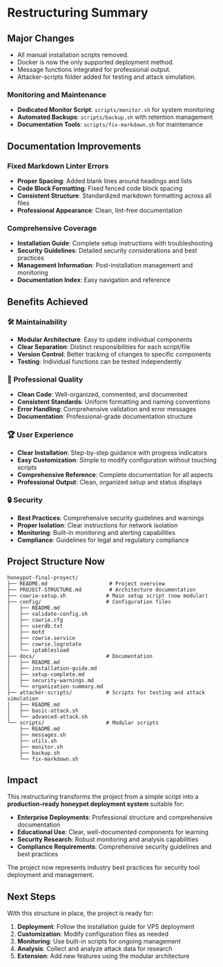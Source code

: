 # Restructuring Summary

## Major Changes

- All manual installation scripts removed.
- Docker is now the only supported deployment method.
- Message functions integrated for professional output.
- Attacker-scripts folder added for testing and attack simulation.

### Monitoring and Maintenance

- **Dedicated Monitor Script**: `scripts/monitor.sh` for system monitoring
- **Automated Backups**: `scripts/backup.sh` with retention management
- **Documentation Tools**: `scripts/fix-markdown.sh` for maintenance

## Documentation Improvements

### Fixed Markdown Linter Errors

- **Proper Spacing**: Added blank lines around headings and lists
- **Code Block Formatting**: Fixed fenced code block spacing
- **Consistent Structure**: Standardized markdown formatting across all files
- **Professional Appearance**: Clean, lint-free documentation

### Comprehensive Coverage

- **Installation Guide**: Complete setup instructions with troubleshooting
- **Security Guidelines**: Detailed security considerations and best practices
- **Management Information**: Post-installation management and monitoring
- **Documentation Index**: Easy navigation and reference

## Benefits Achieved

### 🛠️ Maintainability

- **Modular Architecture**: Easy to update individual components
- **Clear Separation**: Distinct responsibilities for each script/file
- **Version Control**: Better tracking of changes to specific components
- **Testing**: Individual functions can be tested independently

### 📝 Professional Quality

- **Clean Code**: Well-organized, commented, and documented
- **Consistent Standards**: Uniform formatting and naming conventions
- **Error Handling**: Comprehensive validation and error messages
- **Documentation**: Professional-grade documentation structure

### 🏆 User Experience

- **Clear Installation**: Step-by-step guidance with progress indicators
- **Easy Customization**: Simple to modify configuration without touching scripts
- **Comprehensive Reference**: Complete documentation for all aspects
- **Professional Output**: Clean, organized setup and status displays

### 🔒 Security

- **Best Practices**: Comprehensive security guidelines and warnings
- **Proper Isolation**: Clear instructions for network isolation
- **Monitoring**: Built-in monitoring and alerting capabilities
- **Compliance**: Guidelines for legal and regulatory compliance

## Project Structure Now

```plaintext
honeypot-final-proyect/
├── README.md                    # Project overview
├── PROJECT-STRUCTURE.md         # Architecture documentation  
├── cowrie-setup.sh             # Main setup script (now modular)
├── config/                     # Configuration files
│   ├── README.md
│   ├── validate-config.sh
│   ├── cowrie.cfg
│   ├── userdb.txt
│   ├── motd
│   ├── cowrie.service
│   ├── cowrie.logrotate
│   └── iptablesload
├── docs/                       # Documentation
│   ├── README.md
│   ├── installation-guide.md
│   ├── setup-complete.md
│   ├── security-warnings.md
│   └── organization-summary.md
├── attacker-scripts/           # Scripts for testing and attack simulation
│   ├── README.md
│   ├── basic-attack.sh
│   └── advanced-attack.sh
└── scripts/                    # Modular scripts
    ├── README.md
    ├── messages.sh
    ├── utils.sh
    ├── monitor.sh
    ├── backup.sh
    └── fix-markdown.sh
```

## Impact

This restructuring transforms the project from a simple script into a **production-ready honeypot deployment system** suitable for:

- **Enterprise Deployments**: Professional structure and comprehensive documentation
- **Educational Use**: Clear, well-documented components for learning
- **Security Research**: Robust monitoring and analysis capabilities
- **Compliance Requirements**: Comprehensive security guidelines and best practices

The project now represents industry best practices for security tool deployment and management.

## Next Steps

With this structure in place, the project is ready for:

1. **Deployment**: Follow the installation guide for VPS deployment
2. **Customization**: Modify configuration files as needed
3. **Monitoring**: Use built-in scripts for ongoing management
4. **Analysis**: Collect and analyze attack data for research
5. **Extension**: Add new features using the modular architecture
